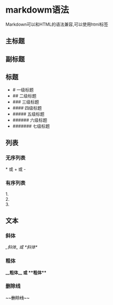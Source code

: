 markdowm语法
==
Markdown可以和HTML的语法兼容,可以使用html标签

## 主标题
## 副标题

## 标题 
* \# 一级标题
* \## 二级标题
* \### 三级标题
* \#### 四级标题
* \##### 五级标题
* \###### 六级标题
* \####### 七级标题

## 列表
### 无序列表
 \* 或 \+ 或 \- 
### 有序列表
1\.  
2\.  
3\.
## 文本
### 斜体
*\_斜体\_ 或 \*斜体\**
### 粗体
**\_\_粗体\_\_ 或 \*\*粗体\*\***
### 删除线
\~\~~~删除线~~\~\~


